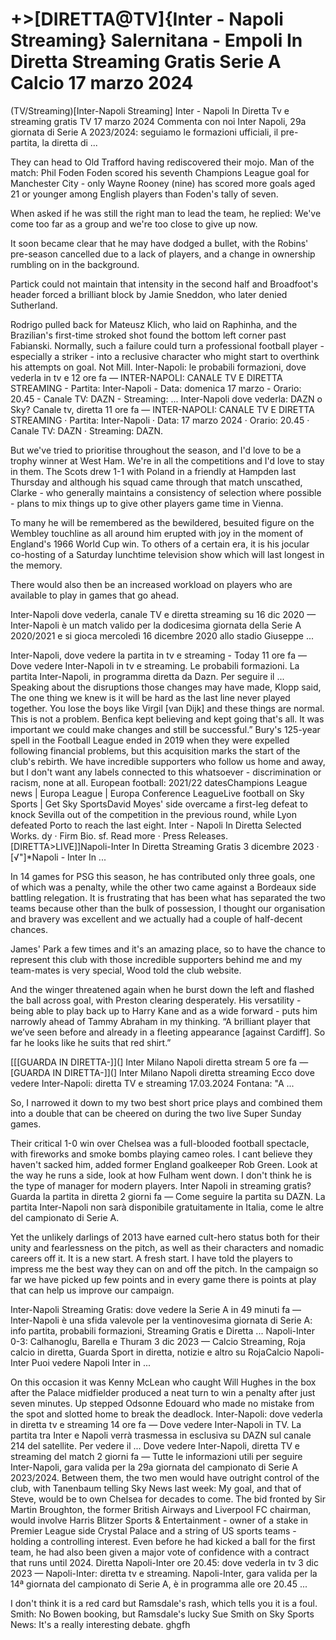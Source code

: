 <h1>+>[DIRETTA@TV]{Inter - Napoli Streaming} Salernitana - Empoli In Diretta Streaming Gratis Serie A Calcio 17 marzo 2024</h1>
(TV/Streaming)[Inter-Napoli Streaming] Inter - Napoli In Diretta Tv e streaming gratis TV 17 marzo 2024
Commenta con noi Inter Napoli, 29a giornata di Serie A 2023/2024: seguiamo le formazioni ufficiali, il pre-partita, la diretta di ...

They can head to Old Trafford having rediscovered their mojo. Man of the match: Phil Foden Foden scored his seventh Champions League goal for Manchester City - only Wayne Rooney (nine) has scored more goals aged 21 or younger among English players than Foden's tally of seven.

When asked if he was still the right man to lead the team, he replied: We've come too far as a group and we're too close to give up now.

It soon became clear that he may have dodged a bullet, with the Robins' pre-season cancelled due to a lack of players, and a change in ownership rumbling on in the background.

Partick could not maintain that intensity in the second half and Broadfoot's header forced a brilliant block by Jamie Sneddon, who later denied Sutherland.

Rodrigo pulled back for Mateusz Klich, who laid on Raphinha, and the Brazilian's first-time stroked shot found the bottom left corner past Fabianski.
Normally, such a failure could turn a professional football player - especially a striker - into a reclusive character who might start to overthink his attempts on goal. Not Mill.
Inter-Napoli: le probabili formazioni, dove vederla in tv e 12 ore fa — INTER-NAPOLI: CANALE TV E DIRETTA STREAMING - Partita: Inter-Napoli - Data: domenica 17 marzo - Orario: 20.45 - Canale TV: DAZN - Streaming: ...
Inter-Napoli dove vederla: DAZN o Sky? Canale tv, diretta 11 ore fa — INTER-NAPOLI: CANALE TV E DIRETTA STREAMING · Partita: Inter-Napoli · Data: 17 marzo 2024 · Orario: 20.45 · Canale TV: DAZN · Streaming: DAZN.

But we've tried to prioritise throughout the season, and I'd love to be a trophy winner at West Ham. We're in all the competitions and I'd love to stay in them.
The Scots drew 1-1 with Poland in a friendly at Hampden last Thursday and although his squad came through that match unscathed, Clarke - who generally maintains a consistency of selection where possible - plans to mix things up to give other players game time in Vienna.

To many he will be remembered as the bewildered, besuited figure on the Wembley touchline as all around him erupted with joy in the moment of England's 1966 World Cup win. To others of a certain era, it is his jocular co-hosting of a Saturday lunchtime television show which will last longest in the memory.

There would also then be an increased workload on players who are available to play in games that go ahead.

Inter-Napoli dove vederla, canale TV e diretta streaming su 16 dic 2020 — Inter-Napoli è un match valido per la dodicesima giornata della Serie A 2020/2021 e si gioca mercoledì 16 dicembre 2020 allo stadio Giuseppe ...

Inter-Napoli, dove vedere la partita in tv e streaming - Today 11 ore fa — Dove vedere Inter-Napoli in tv e streaming. Le probabili formazioni. La partita Inter-Napoli, in programma diretta da Dazn. Per seguire il ...
Speaking about the disruptions those changes may have made, Klopp said, The one thing we knew is it will be hard as the last line never played together. You lose the boys like Virgil [van Dijk] and these things are normal. This is not a problem. Benfica kept believing and kept going that's all. It was important we could make changes and still be successful.”
Bury's 125-year spell in the Football League ended in 2019 when they were expelled following financial problems, but this acquisition marks the start of the club's rebirth.
We have incredible supporters who follow us home and away, but I don't want any labels connected to this whatsoever - discrimination or racism, none at all.
European football: 2021/22 datesChampions League news | Europa League | Europa Conference LeagueLive football on Sky Sports | Get Sky SportsDavid Moyes' side overcame a first-leg defeat to knock Sevilla out of the competition in the previous round, while Lyon defeated Porto to reach the last eight.
Inter - Napoli In Diretta Selected Works. dy · Firm Bio. sf. Read more · Press Releases. [DIRETTA>LIVE]]Napoli-Inter In Diretta Streaming Gratis 3 dicembre 2023 · [√"]*Napoli - Inter In ...

In 14 games for PSG this season, he has contributed only three goals, one of which was a penalty, while the other two came against a Bordeaux side battling relegation.
It is frustrating that has been what has separated the two teams because other than the bulk of possession, I thought our organisation and bravery was excellent and we actually had a couple of half-decent chances.

James' Park a few times and it's an amazing place, so to have the chance to represent this club with those incredible supporters behind me and my team-mates is very special, Wood told the club website.

And the winger threatened again when he burst down the left and flashed the ball across goal, with Preston clearing desperately.
His versatility - being able to play back up to Harry Kane and as a wide forward - puts him narrowly ahead of Tammy Abraham in my thinking.
“A brilliant player that we’ve seen before and already in a fleeting appearance [against Cardiff]. So far he looks like he suits that red shirt.”

[[[GUARDA IN DIRETTA-]](] Inter Milano Napoli diretta stream 5 ore fa — [GUARDA IN DIRETTA-]](] Inter Milano Napoli diretta streaming Ecco dove vedere Inter-Napoli: diretta TV e streaming 17.03.2024 Fontana: "A ...

So, I narrowed it down to my two best short price plays and combined them into a double that can be cheered on during the two live Super Sunday games.

Their critical 1-0 win over Chelsea was a full-blooded football spectacle, with fireworks and smoke bombs playing cameo roles.
I cant believe they haven't sacked him, added former England goalkeeper Rob Green. Look at the way he runs a side, look at how Fulham went down. I don't think he is the type of manager for modern players.
Inter Napoli in streaming gratis? Guarda la partita in diretta 2 giorni fa — Come seguire la partita su DAZN. La partita Inter-Napoli non sarà disponibile gratuitamente in Italia, come le altre del campionato di Serie A.

Yet the unlikely darlings of 2013 have earned cult-hero status both for their unity and fearlessness on the pitch, as well as their characters and nomadic careers off it.
It is a new start. A fresh start. I have told the players to impress me the best way they can on and off the pitch.
In the campaign so far we have picked up few points and in every game there is points at play that can help us improve our campaign.

Inter-Napoli Streaming Gratis: dove vedere la Serie A in 49 minuti fa — Inter-Napoli è una sfida valevole per la ventinovesima giornata di Serie A: info partita, probabili formazioni, Streaming Gratis e Diretta ...
Napoli-Inter 0-3: Calhanoglu, Barella e Thuram 3 dic 2023 — Calcio Streaming, Roja calcio in diretta, Guarda Sport in diretta, notizie e altro su RojaCalcio Napoli-Inter Puoi vedere Napoli Inter in ...

On this occasion it was Kenny McLean who caught Will Hughes in the box after the Palace midfielder produced a neat turn to win a penalty after just seven minutes. Up stepped Odsonne Edouard who made no mistake from the spot and slotted home to break the deadlock.
Inter-Napoli: dove vederla in diretta tv e streaming 14 ore fa — Dove vedere Inter-Napoli in TV. La partita tra Inter e Napoli verrà trasmessa in esclusiva su DAZN sul canale 214 del satellite. Per vedere il ...
Dove vedere Inter-Napoli, diretta TV e streaming del match 2 giorni fa — Tutte le informazioni utili per seguire Inter-Napoli, gara valida per la 29a giornata del campionato di Serie A 2023/2024.
Between them, the two men would have outright control of the club, with Tanenbaum telling Sky News last week: My goal, and that of Steve, would be to own Chelsea for decades to come. The bid fronted by Sir Martin Broughton, the former British Airways and Liverpool FC chairman, would involve Harris Blitzer Sports & Entertainment - owner of a stake in Premier League side Crystal Palace and a string of US sports teams - holding a controlling interest.
Even before he had kicked a ball for the first team, he had also been given a major vote of confidence with a contract that runs until 2024.
Diretta Napoli-Inter ore 20.45: dove vederla in tv 3 dic 2023 — Napoli-Inter: diretta tv e streaming. Napoli-Inter, gara valida per la 14ª giornata del campionato di Serie A, è in programma alle ore 20.45 ...

I don't think it is a red card but Ramsdale's rash, which tells you it is a foul. Smith: No Bowen booking, but Ramsdale's lucky Sue Smith on Sky Sports News: It's a really interesting debate. ghgfh
